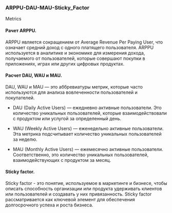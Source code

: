 ### ARPPU-DAU-MAU-Sticky_Factor
Metrics

#### Рачет ARPPU.

ARPPU является сокращением от Average Revenue Per Paying User, что означает средний доход с одного платящего пользователя. ARPPU используется в аналитике и экономике для измерения дохода, получаемого от пользователей, которые совершают покупки в приложениях, играх или других цифровых продуктах.

#### Расчет DAU, WAU и MAU.

DAU, WAU и MAU — это аббревиатуры метрик, которые часто используются для анализа вовлеченности пользователей и покупателей.

- DAU (Daily Active Users) — ежедневно активные пользователи. Это количество уникальных пользователей, которые взаимодействовали с продуктом или услугой за определенный день.

- WAU (Weekly Active Users) — еженедельно активные пользователи. Эта метрика подсчитывает количество уникальных пользователей за неделю.

- MAU (Monthly Active Users) — ежемесячно активные пользователи. Соответственно, это количество уникальных пользователей, взаимодействующих с продуктом за месяц.

#### Sticky factor.

Sticky factor - это понятие, используемое в маркетинге и бизнесе, чтобы описать способность организации или продукта удерживать клиентов или пользователей и создавать у них привязанность. Sticky factor рассматривается как ключевой элемент для обеспечения долгосрочного успеха и роста бизнеса.
